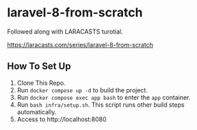 # laravel-8-from-scratch

Followed along with LARACASTS turotial.

https://laracasts.com/series/laravel-8-from-scratch

## How To Set Up

1. Clone This Repo.
2. Run `docker compose up -d` to build the project.
3. Run `docker compose exec app bash` to enter the `app` container.
4. Run `bash infra/setup.sh`. This script runs other build steps automatically.
5. Access to http://localhost:8080